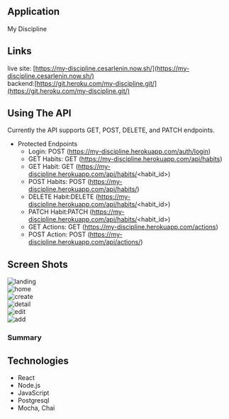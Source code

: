 ## Application
My Discipline

## Links
live site: [https://my-discipline.cesarlenin.now.sh/](https://my-discipline.cesarlenin.now.sh/)<br />
backend:[https://git.heroku.com/my-discipline.git/](https://git.heroku.com/my-discipline.git/)

## Using The API
Currently the API supports GET, POST, DELETE, and PATCH endpoints.

- Protected Endpoints<br />
    + Login: POST (https://my-discipline.herokuapp.com/auth/login)<br />
    + GET Habits: GET (https://my-discipline.herokuapp.com/api/habits)<br />
    + GET Habit: GET (https://my-discipline.herokuapp.com/api/habits/<habit_id>)<br />
    + POST Habits: POST (https://my-discipline.herokuapp.com/api/habits/)<br />
    + DELETE Habit:DELETE (https://my-discipline.herokuapp.com/api/habits/<habit_id>)<br />
    + PATCH Habit:PATCH (https://my-discipline.herokuapp.com/api/habits/<habit_id>)<br />
    + GET Actions: GET (https://my-discipline.herokuapp.com/actions)<br />
    + POST Action: POST (https://my-discipline.herokuapp.com/api/actions/)

## Screen Shots
![landing](images/landing.png)<br />
![home](images/home.png)<br />
![create](images/create.png)<br />
![detail](images/detail.png)<br />
![edit](images/edit.png)<br />
![add](images/add.png)<br />

### Summary


## Technologies
  - React
  - Node.js
  - JavaScript
  - Postgresql 
  - Mocha, Chai
